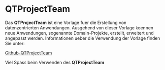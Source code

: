 ﻿# QTProjectTeam

Das **QTProjectTeam** ist eine Vorlage fuer die Erstellung von datenzentrierten Anwendungen. Ausgehend von dieser Vorlage koennen neue Anwendungen, sogenannte Domain-Projekte, erstellt, erweitert und angepasst werden.
Informationen ueber die Verwendung der Vorlage finden Sie unter:

[Github-QTProjectTeam](https://github.com/leoggehrer/Documents/tree/master/QTProjectTeam)

Viel Spass beim Verwenden des **QTProjectTeam**
  
